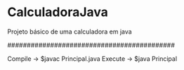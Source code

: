 # CalculadoraJava
Projeto básico de uma calculadora em java

###########################################

Compile -> $javac Principal.java
Execute -> $java Principal
